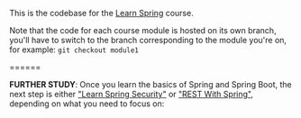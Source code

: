 This is the codebase for the [Learn Spring](https://www.baeldung.com/learn-spring-course#master-class) course. 

Note that the code for each course module is hosted on its own branch, you'll have to switch to the branch corresponding to the module you're on, for example: `git checkout module1`

======

**FURTHER STUDY**: Once you learn the basics of Spring and Spring Boot, the next step is either ["Learn Spring Security"](https://www.baeldung.com/course-lss-td7ng) or ["REST With Spring"](https://www.baeldung.com/course-rws-y5jsm), depending on what you need to focus on: 
